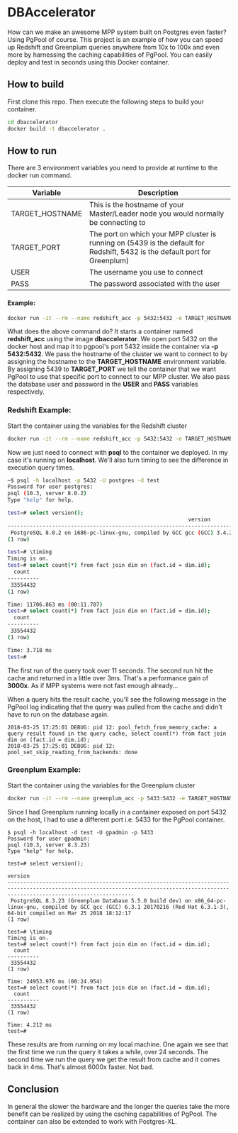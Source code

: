 # DBAccelerator

How can we make an awesome MPP system built on Postgres even faster? Using PgPool of course. This project is an example of how you can speed up Redshift and Greenplum queries anywhere from 10x to 100x and even more by harnessing the caching capabilities of PgPool. You can easily deploy and test in seconds using this Docker container.  

## How to build
First clone this repo. Then execute the following steps to build your container.
```sh
cd dbaccelerator 
docker build -t dbaccelerator .
```

## How to run
There are 3 environment variables you need to provide at runtime to the docker run command. 

| Variable | Description |
| ------ | ------ |
| TARGET_HOSTNAME | This is the hostname of your Master/Leader node you would normally be connecting to |
| TARGET_PORT | The port on which your MPP cluster is running on (5439 is the default for Redshift, 5432 is the default port for Greenplum) | 
| USER | The username you use to connect |
| PASS | The password associated with the user |

#### Example:
```sh
docker run -it --rm --name redshift_acc -p 5432:5432 -e TARGET_HOSTNAME=testcluster.cuzu3peepxrr.us-east-1.redshift.amazonaws.com -e TARGET_PORT=5439 -e USER=postgres -e PASS=SuperSecret123 dbaccelerator
```
What does the above command do? It starts a container named __redshift_acc__ using the image __dbaccelerator__. We open port 5432 on the docker host and map it to pgpool's port 5432 inside the container via __-p 5432:5432__. We pass the hostname of the cluster we want to connect to by assigning the hostname to the __TARGET_HOSTNAME__ environment variable. By assigning 5439 to __TARGET_PORT__ we tell the container that we want PgPool to use that specific port to connect to our MPP cluster. We also pass the database user and password in the __USER__ and __PASS__ variables respectively.

### Redshift Example:
Start the container using the variables for the Redshift cluster
```sh
docker run -it --rm --name redshift_acc -p 5432:5432 -e TARGET_HOSTNAME=testcluster.cuzu3peepxrr.us-east-1.redshift.amazonaws.com -e TARGET_PORT=5439 -e USER=postgres -e PASS=SuperSecret123 dbaccelerator
```
Now we just need to connect with __psql__ to the container we deployed. In my case it's running on __localhost__. We'll also turn timing to see the difference in execution query times.
```sh
~$ psql -h localhost -p 5432 -U postgres -d test 
Password for user postgres: 
psql (10.3, server 8.0.2)
Type "help" for help.

test=# select version();
                                                         version                                                          
--------------------------------------------------------------------------------------------------------------------------
 PostgreSQL 8.0.2 on i686-pc-linux-gnu, compiled by GCC gcc (GCC) 3.4.2 20041017 (Red Hat 3.4.2-6.fc3), Redshift 1.0.1885
(1 row)

test=# \timing
Timing is on.
test=# select count(*) from fact join dim on (fact.id = dim.id);
  count   
----------
 33554432
(1 row)

Time: 11706.863 ms (00:11.707)
test=# select count(*) from fact join dim on (fact.id = dim.id);
  count   
----------
 33554432
(1 row)

Time: 3.718 ms
test=# 

```

The first run of the query took over 11 seconds. The second run hit the cache and returned in a little over 3ms. That's a performance gain of __3000x__. As if MPP systems were not fast enough already...  

When a query hits the result cache, you'll see the following message in the PgPool log indicating that the query was pulled from the cache and didn't have to run on the database again.
```
2018-03-25 17:25:01 DEBUG: pid 12: pool_fetch_from_memory_cache: a query result found in the query cache, select count(*) from fact join dim on (fact.id = dim.id);
2018-03-25 17:25:01 DEBUG: pid 12: pool_set_skip_reading_from_backends: done
```
### Greenplum Example:
Start the container using the variables for the Greenplum cluster
```sh
docker run -it --rm --name greenplum_acc -p 5433:5432 -e TARGET_HOSTNAME=192.168.1.14 -e TARGET_PORT=5432 -e USER=gpadmin -e PASS=greenplum dbaccelerator
```
Since I had Greenplum running locally in a container exposed on port 5432 on the host, I had to use a different port i.e. 5433 for the PgPool container. 
```
$ psql -h localhost -d test -U gpadmin -p 5433
Password for user gpadmin: 
psql (10.3, server 8.3.23)
Type "help" for help.

test=# select version();
                                                                                      version                                                                                       
------------------------------------------------------------------------------------------------------------------------------------------------------------------------------------
 PostgreSQL 8.3.23 (Greenplum Database 5.5.0 build dev) on x86_64-pc-linux-gnu, compiled by GCC gcc (GCC) 6.3.1 20170216 (Red Hat 6.3.1-3), 64-bit compiled on Mar 25 2018 18:12:17
(1 row)

test=# \timing
Timing is on.
test=# select count(*) from fact join dim on (fact.id = dim.id);
  count   
----------
 33554432
(1 row)

Time: 24953.976 ms (00:24.954)
test=# select count(*) from fact join dim on (fact.id = dim.id);
  count   
----------
 33554432
(1 row)

Time: 4.212 ms
test=# 
```
These results are from running on my local machine. One again we see that the first time we run the query it takes a while, over 24 seconds. The second time we run the query we get the result from cache and it comes back in 4ms. That's almost 6000x faster. Not bad.

## Conclusion
In general the slower the hardware and the longer the queries take the more benefit can be realized by using the caching capabilities of PgPool. The container can also be extended to work with Postgres-XL.
